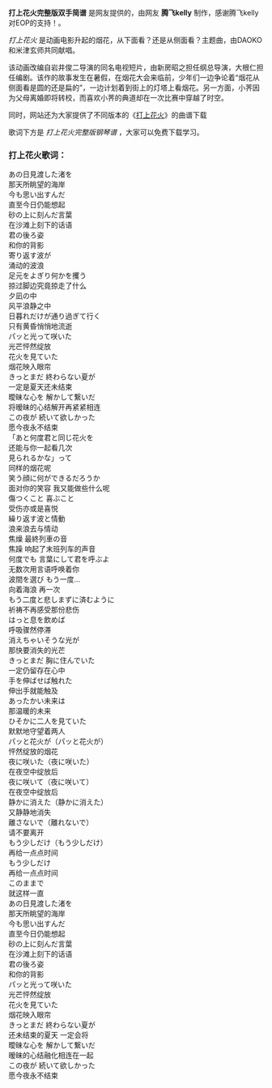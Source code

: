 

**打上花火完整版双手简谱** 是网友提供的，由网友 **腾飞kelly** 制作，感谢腾飞kelly对EOP的支持！。

_打上花火_ 是动画电影升起的烟花，从下面看？还是从侧面看？主题曲，由DAOKO和米津玄师共同献唱。

该动画改编自岩井俊二导演的同名电视短片，由新房昭之担任纲总导演，大根仁担任编剧。该作的故事发生在暑假，在烟花大会来临前，少年们一边争论着“烟花从侧面看是圆的还是扁的”，一边计划着到街上的灯塔上看烟花。另一方面，小荠因为父母离婚即将转校，而喜欢小荠的典道却在一次比赛中穿越了时空。

同时，网站还为大家提供了不同版本的《[打上花火](Music-8239-打上花火-升起的烟花从下面看还是从侧面看主题曲.html "打上花火")》的曲谱下载

歌词下方是 _打上花火完整版钢琴谱_ ，大家可以免费下载学习。

### 打上花火歌词：

あの日見渡した渚を  
那天所眺望的海岸  
今も思い出すんだ  
直至今日仍能想起  
砂の上に刻んだ言葉  
在沙滩上刻下的话语  
君の後ろ姿  
和你的背影  
寄り返す波が  
涌动的波浪  
足元をよぎり何かを攫う  
掠过脚边究竟掠走了什么  
夕凪の中  
风平浪静之中  
日暮れだけが通り過ぎて行く  
只有黄昏悄悄地流逝  
パッと光って咲いた  
光芒怦然绽放  
花火を見ていた  
烟花映入眼帘  
きっとまだ 終わらない夏が  
一定是夏天还未结束  
曖昧な心を 解かして繋いだ  
将暧昧的心结解开再紧紧相连  
この夜が 続いて欲しかった  
愿今夜永不结束  
「あと何度君と同じ花火を  
还能与你一起看几次  
見られるかな」って  
同样的烟花呢  
笑う顔に何ができるだろうか  
面对你的笑容 我又能做些什么呢  
傷つくこと 喜ぶこと  
受伤亦或是喜悦  
繰り返す波と情動  
浪来浪去与情动  
焦燥 最終列車の音  
焦躁 响起了末班列车的声音  
何度でも 言葉にして君を呼ぶよ  
无数次用言语呼唤着你  
波間を選び もう一度...  
向着海浪 再一次  
もう二度と悲しまずに済むように  
祈祷不再感受那份悲伤  
はっと息を飲めば  
呼吸骤然停滞  
消えちゃいそうな光が  
那快要消失的光芒  
きっとまだ 胸に住んでいた  
一定仍留存在心中  
手を伸ばせば触れた  
伸出手就能触及  
あったかい未来は  
那温暖的未来  
ひそかに二人を見ていた  
默默地守望着两人  
パッと花火が（パッと花火が）  
怦然绽放的烟花  
夜に咲いた（夜に咲いた）  
在夜空中绽放后  
夜に咲いて（夜に咲いて）  
在夜空中绽放后  
静かに消えた（静かに消えた）  
又静静地消失  
離さないで（離れないで）  
请不要离开  
もう少しだけ（もう少しだけ）  
再给一点点时间  
もう少しだけ  
再给一点点时间  
このままで  
就这样一直  
あの日見渡した渚を  
那天所眺望的海岸  
今も思い出すんだ  
直至今日仍能想起  
砂の上に刻んだ言葉  
在沙滩上刻下的话语  
君の後ろ姿  
和你的背影  
パッと光って咲いた  
光芒怦然绽放  
花火を見ていた  
烟花映入眼帘  
きっとまだ 終わらない夏が  
还未结束的夏天 一定会将  
曖昧な心を 解かして繋いだ  
暧昧的心结融化相连在一起  
この夜が 続いて欲しかった  
愿今夜永不结束


